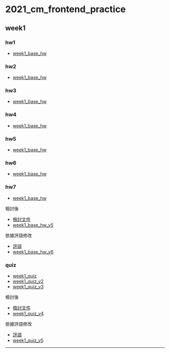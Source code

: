 # 2021_cm_frontend_practice
 
## week1
### hw1
- [week1_base_hw](https://jaosn60810.github.io/2021_cm_frontend_practice/week2_all/01_week2_column/)

### hw2
- [week1_base_hw](https://jaosn60810.github.io/2021_cm_frontend_practice/week2_all/02_week2_column/)

### hw3
- [week1_base_hw](https://jaosn60810.github.io/2021_cm_frontend_practice/week2_all/03_week2_btn/)

### hw4
- [week1_base_hw](https://jaosn60810.github.io/2021_cm_frontend_practice/week2_all/04_week2_blog/)

### hw5
- [week1_base_hw](https://jaosn60810.github.io/2021_cm_frontend_practice/week2_all/05_week2_dropdown/)

### hw6
- [week1_base_hw](https://jaosn60810.github.io/2021_cm_frontend_practice/week2_all/06_week2_dropdown/)

### hw7
- [week1_base_hw](https://jaosn60810.github.io/2021_cm_frontend_practice/week2_all/07_week2_blog_rwd/)

檢討後
- [檢討文件](https://hackmd.io/@jason60810/r1b-5DIwY) 
- [week1_base_hw_v5](https://jaosn60810.github.io/2021_cm_frontend_practice/week1_all/week1_base_hw_v5/) 

依據評語修改
- [評語](https://hackmd.io/@jason60810/r1b-5DIwY) 
- [week1_base_hw_v6](https://jaosn60810.github.io/2021_cm_frontend_practice/week1_all/week1_base_hw_v6/) 


### quiz
- [week1_quiz](https://jaosn60810.github.io/2021_cm_frontend_practice/week1_all/week1_quiz/)
- [week1_quiz_v2](https://jaosn60810.github.io/2021_cm_frontend_practice/week1_all/week1_quiz_v2/)
- [week1_quiz_v3](https://jaosn60810.github.io/2021_cm_frontend_practice/week1_all/week1_quiz_v3/)

檢討後
- [檢討文件](https://hackmd.io/@jason60810/SJMuVswwY) 
- [week1_quiz_v4](https://jaosn60810.github.io/2021_cm_frontend_practice/week1_all/week1_quiz_v4/)


依據評語修改
- [評語](https://hackmd.io/@jason60810/SJMuVswwY) 
- [week1_quiz_v5](https://jaosn60810.github.io/2021_cm_frontend_practice/week1_all/week1_quiz_v5/)

---

